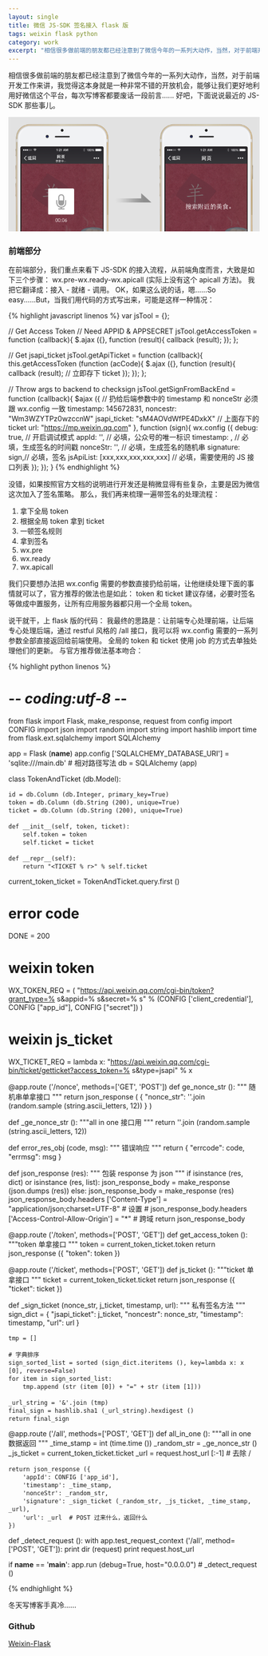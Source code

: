```yaml
---
layout: single
title: 微信 JS-SDK 签名接入 flask 版
tags: weixin flask python
category: work
excerpt: "相信很多做前端的朋友都已经注意到了微信今年的一系列大动作，当然，对于前端开发工作来讲，我觉得这本身就是一种非常不错的开放机会，能够让我们更好地利用好微信这个平台，每次写博客都要废话一段前言...... 好吧，下面说说最近的 JS-SDK 那些事儿。"
---
```


相信很多做前端的朋友都已经注意到了微信今年的一系列大动作，当然，对于前端开发工作来讲，我觉得这本身就是一种非常不错的开放机会，能够让我们更好地利用好微信这个平台，每次写博客都要废话一段前言...... 好吧，下面说说最近的 JS-SDK 那些事儿。

![](/assets/blog-images/2015-02-01-flaskweixin/jssdk.png)

### 前端部分

在前端部分，我们重点来看下 JS-SDK 的接入流程，从前端角度而言，大致是如下三个步骤：
wx.pre-wx.ready-wx.apicall (实际上没有这个 apicall 方法)。
我把它翻译成：接入 - 就绪 - 调用。
OK，如果这么说的话，嗯......So easy......But，当我们用代码的方式写出来，可能是这样一种情况：

{% highlight javascript linenos %}
var jsTool = {};

// Get Access Token
// Need APPID & APPSECRET
jsTool.getAccessToken = function (callback){
    $.ajax ({}, function (result){
         callback (result);
    });
};

// Get jsapi_ticket
jsTool.getApiTicket = function (callback){
    this.getAccessToken (function (acCode){
            $.ajax ({}, function (result){
                callback (result);
                // 立即存下 ticket
            });
    });
};

// Throw args to backend to checksign
jsTool.getSignFromBackEnd = function (callback){
     $ajax ({
          // 扔给后端参数中的 timestamp 和 nonceStr 必须跟 wx.config 一致
          timestamp: 145672831,
          noncestr: "Wm3WZYTPz0wzccnW"
          jsapi_ticket: "sM4AOVdWfPE4DxkX" // 上面存下的 ticket
          url: "https://mp.weixin.qq.com"
     }, function (sign){
         wx.config ({
            debug: true, // 开启调试模式
            appId: '', // 必填，公众号的唯一标识
            timestamp: , // 必填，生成签名的时间戳
            nonceStr: '', // 必填，生成签名的随机串
            signature: sign,// 必填，签名
            jsApiList: [xxx,xxx,xxx,xxx,xxx] // 必填，需要使用的 JS 接口列表
         });
     });
}
{% endhighlight %}

没错，如果按照官方文档的说明进行开发还是稍微显得有些复杂，主要是因为微信这次加入了签名策略。
那么，我们再来梳理一遍带签名的处理流程：

1. 拿下全局 token
2. 根据全局 token 拿到 ticket
3. 一顿签名规则
4. 拿到签名
5. wx.pre
6. wx.ready
7. wx.apicall

我们只要想办法把 wx.config 需要的参数直接扔给前端，让他继续处理下面的事情就可以了，官方推荐的做法也是如此：
token 和 ticket 建议存储，必要时签名等做成中置服务，让所有应用服务器都只用一个全局 token。

说干就干，上 flask 版的代码：
我最终的思路是：让前端专心处理前端，让后端专心处理后端，通过 restful 风格的 /all 接口，我可以将 wx.config 需要的一系列参数全部直接返回给前端使用。
全局的 token 和 ticket 使用 job 的方式去单独处理他们的更新。
与官方推荐做法基本吻合：

{% highlight python linenos %}
# -*- coding:utf-8 -*-
from flask import Flask,  make_response, request
from config import CONFIG
import json
import random
import string
import hashlib
import time
from flask.ext.sqlalchemy import SQLAlchemy

app = Flask (__name__)
app.config ['SQLALCHEMY_DATABASE_URI'] = 'sqlite:///main.db'  # 相对路径写法
db = SQLAlchemy (app)


class TokenAndTicket (db.Model):

    id = db.Column (db.Integer, primary_key=True)
    token = db.Column (db.String (200), unique=True)
    ticket = db.Column (db.String (200), unique=True)

    def __init__(self, token, ticket):
        self.token = token
        self.ticket = ticket

    def __repr__(self):
        return "<TICKET % r>" % self.ticket


current_token_ticket = TokenAndTicket.query.first ()

# error code
DONE = 200

# weixin token
WX_TOKEN_REQ = (
    "https://api.weixin.qq.com/cgi-bin/token?grant_type=% s&appid=% s&secret=% s"
    % (CONFIG ['client_credential'], CONFIG ["app_id"], CONFIG ["secret"])
)

# weixin js_ticket
WX_TICKET_REQ = lambda x: "https://api.weixin.qq.com/cgi-bin/ticket/getticket?access_token=% s&type=jsapi" % x


@app.route ('/nonce', methods=['GET', 'POST'])
def ge_nonce_str ():
    """ 随机串单拿接口
    """
    return json_response (
        {
            "nonce_str": ''.join (random.sample (string.ascii_letters, 12))
        }
    )


def _ge_nonce_str ():
    """all in one 接口用
    """
    return ''.join (random.sample (string.ascii_letters, 12))


def error_res_obj (code, msg):
    """ 错误响应
    """
    return {
        "errcode": code,
        "errmsg": msg
    }


def json_response (res):
    """ 包装 response 为 json
    """
    if isinstance (res, dict) or isinstance (res, list):
        json_response_body = make_response (json.dumps (res))
    else:
        json_response_body = make_response (res)
    json_response_body.headers ['Content-Type'] = "application/json;charset=UTF-8"  # 设置
    # json_response_body.headers ['Access-Control-Allow-Origin'] = "*"  # 跨域
    return json_response_body


@app.route ('/token', methods=['POST', 'GET'])
def get_access_token ():
    """token 单拿接口
    """
    token = current_token_ticket.token
    return json_response ({
        "token": token
    })


@app.route ('/ticket', methods=['POST', 'GET'])
def js_ticket ():
    """ticket 单拿接口
    """
    ticket = current_token_ticket.ticket
    return json_response ({
        "ticket": ticket
    })


def _sign_ticket (nonce_str, j_ticket, timestamp, url):
    """ 私有签名方法
    """
    sign_dict = {
        "jsapi_ticket": j_ticket,
        "noncestr": nonce_str,
        "timestamp": timestamp,
        "url": url
    }

    tmp = []

    # 字典排序
    sign_sorted_list = sorted (sign_dict.iteritems (), key=lambda x: x [0], reverse=False)
    for item in sign_sorted_list:
        tmp.append (str (item [0]) + "=" + str (item [1]))

    _url_string = '&'.join (tmp)
    final_sign = hashlib.sha1 (_url_string).hexdigest ()
    return final_sign


@app.route ('/all', methods=['POST', 'GET'])
def all_in_one ():
    """all in one 数据返回
    """
    _time_stamp = int (time.time ())
    _random_str = _ge_nonce_str ()
    _js_ticket = current_token_ticket.ticket
    _url = request.host_url [:-1]  # 去除 /

    return json_response ({
        'appId': CONFIG ['app_id'],
        'timestamp': _time_stamp,
        'nonceStr': _random_str,
        'signature': _sign_ticket (_random_str, _js_ticket, _time_stamp, _url),
        'url': _url  # POST 过来什么，返回什么
    })


def _detect_request ():
    with app.test_request_context ('/all', method=['POST', 'GET']):
        print dir (request)
        print request.host_url


if __name__ == '__main__':
    app.run (debug=True, host="0.0.0.0")
    # _detect_request ()

{% endhighlight %}

冬天写博客手真冷......

### Github

[Weixin-Flask](https://github.com/qddegtya/Weixin-Flask)
